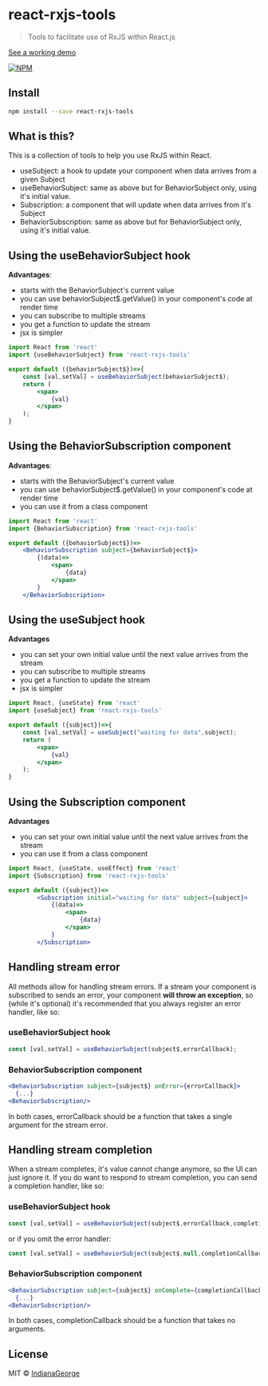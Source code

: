 # react-rxjs-tools

> Tools to facilitate use of RxJS within React.js

[See a working demo](https://indianageorge.github.io/react-rxjs-tools/)

[![NPM](https://img.shields.io/npm/v/react-rxjs-tools.svg)](https://www.npmjs.com/package/react-rxjs-tools)

## Install

```bash
npm install --save react-rxjs-tools
```

## What is this?
This is a collection of tools to help you use RxJS within React.
- useSubject: a hook to update your component when data arrives from a given Subject
- useBehaviorSubject: same as above but for BehaviorSubject only, using it's initial value.
- Subscription: a component that will update when data arrives from it's Subject
- BehaviorSubscription: same as above but for BehaviorSubject only, using it's initial value.

## Using the useBehaviorSubject hook

**Advantages**:
- starts with the BehaviorSubject's current value
- you can use behaviorSubject$.getValue() in your component's code at render time
- you can subscribe to multiple streams
- you get a function to update the stream
- jsx is simpler

```jsx
import React from 'react'
import {useBehaviorSubject} from 'react-rxjs-tools'

export default ({behaviorSubject$})=>{
    const [val,setVal] = useBehaviorSubject(behaviorSubject$);
    return (
        <span>
            {val}
        </span>
    );
}
```

## Using the BehaviorSubscription component
**Advantages**:
- starts with the BehaviorSubject's current value
- you can use behaviorSubject$.getValue() in your component's code at render time
- you can use it from a class component
```jsx
import React from 'react'
import {BehaviorSubscription} from 'react-rxjs-tools'

export default ({behaviorSubject$})=>
    <BehaviorSubscription subject={behaviorSubject$}>
        {(data)=>
            <span>
                {data}
            </span>
        }
    </BehaviorSubscription>
```

## Using the useSubject hook
**Advantages**
- you can set your own initial value until the next value arrives from the stream
- you can subscribe to multiple streams
- you get a function to update the stream
- jsx is simpler
```jsx
import React, {useState} from 'react'
import {useSubject} from 'react-rxjs-tools'

export default ({subject})=>{
    const [val,setVal] = useSubject("waiting for data",subject);
    return (
        <span>
            {val}
        </span>
    );
}
```

## Using the Subscription component
**Advantages**
- you can set your own initial value until the next value arrives from the stream
- you can use it from a class component
```jsx
import React, {useState, useEffect} from 'react'
import {Subscription} from 'react-rxjs-tools'

export default ({subject})=>
        <Subscription initial="waiting for data" subject={subject}>
            {(data)=>
                <span>
                    {data}
                </span>
            }
        </Subscription>
```

## Handling stream error
All methods allow for handling stream errors. If a stream your component is subscribed to sends an error, your component **will throw an exception**, so (while it's optional) it's recommended that you always register an error handler, like so:

### useBehaviorSubject hook
```jsx
const [val,setVal] = useBehaviorSubject(subject$,errorCallback);
```

### BehaviorSubscription component
```jsx
<BehaviorSubscription subject={subject$} onError={errorCallback}>
  {...}
<BehaviorSubscription/>
```
In both cases, errorCallback should be a function that takes a single argument for the stream error.

## Handling stream completion
When a stream completes, it's value cannot change anymore, so the UI can just ignore it. If you do want to respond to stream completion, you can send a completion handler, like so:

### useBehaviorSubject hook
```jsx
const [val,setVal] = useBehaviorSubject(subject$,errorCallback,completionCallback);
```
or if you omit the error handler:
```jsx
const [val,setVal] = useBehaviorSubject(subject$,null,completionCallback);
```


### BehaviorSubscription component
```jsx
<BehaviorSubscription subject={subject$} onComplete={completionCallback}>
  {...}
<BehaviorSubscription/>
```
In both cases, completionCallback should be a function that takes no arguments.

## License

MIT © [IndianaGeorge](https://github.com/IndianaGeorge)
